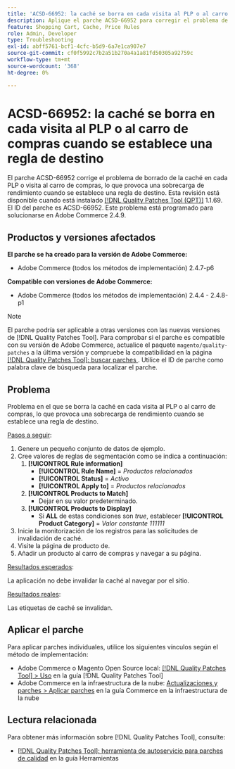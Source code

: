 ```yaml
---
title: 'ACSD-66952: la caché se borra en cada visita al PLP o al carro de compras cuando se establece una regla de destino'
description: Aplique el parche ACSD-66952 para corregir el problema de Adobe Commerce en el que la caché se borraba en cada PLP o visita al carro de compras, lo que provocaba una sobrecarga de rendimiento innecesaria, cuando se establecía una regla de destino.
feature: Shopping Cart, Cache, Price Rules
role: Admin, Developer
type: Troubleshooting
exl-id: abff5761-bcf1-4cfc-b5d9-6a7e1ca907e7
source-git-commit: cf0f5992c7b2a51b270a4a1a81fd50305a92759c
workflow-type: tm+mt
source-wordcount: '368'
ht-degree: 0%

---
```


# ACSD-66952: la caché se borra en cada visita al PLP o al carro de compras cuando se establece una regla de destino

El parche ACSD-66952 corrige el problema de borrado de la caché en cada PLP o visita al carro de compras, lo que provoca una sobrecarga de rendimiento cuando se establece una regla de destino. Esta revisión está disponible cuando está instalado [[!DNL Quality Patches Tool (QPT)]](/help/tools/quality-patches-tool/quality-patches-tool-to-self-serve-quality-patches.md) 1.1.69. El ID del parche es ACSD-66952. Este problema está programado para solucionarse en Adobe Commerce 2.4.9.

## Productos y versiones afectados

**El parche se ha creado para la versión de Adobe Commerce:**

* Adobe Commerce (todos los métodos de implementación) 2.4.7-p6

**Compatible con versiones de Adobe Commerce:**

* Adobe Commerce (todos los métodos de implementación) 2.4.4 - 2.4.8-p1

>[!NOTE]
>
>El parche podría ser aplicable a otras versiones con las nuevas versiones de [!DNL Quality Patches Tool]. Para comprobar si el parche es compatible con su versión de Adobe Commerce, actualice el paquete `magento/quality-patches` a la última versión y compruebe la compatibilidad en la página [[!DNL Quality Patches Tool]: buscar parches &#x200B;](https://experienceleague.adobe.com/tools/commerce-quality-patches/index.html?lang=es). Utilice el ID de parche como palabra clave de búsqueda para localizar el parche.

## Problema

Problema en el que se borra la caché en cada visita al PLP o al carro de compras, lo que provoca una sobrecarga de rendimiento cuando se establece una regla de destino.

<u>Pasos a seguir</u>:

1. Genere un pequeño conjunto de datos de ejemplo.
1. Cree valores de reglas de segmentación como se indica a continuación:
   1. **[!UICONTROL Rule information]**
      * **[!UICONTROL Rule Name]** = *Productos relacionados*
      * **[!UICONTROL Status]** = *Activo*
      * **[!UICONTROL Apply to]** = *Productos relacionados*
   1. **[!UICONTROL Products to Match]**
      * Dejar en su valor predeterminado.
   1. **[!UICONTROL Products to Display]**
      * Si **ALL** de estas condiciones son *true*, establecer **[!UICONTROL Product Category]** = *Valor constante 111111*
1. Inicie la monitorización de los registros para las solicitudes de invalidación de caché.
1. Visite la página de producto de.
1. Añadir un producto al carro de compras y navegar a su página.

<u>Resultados esperados</u>:

La aplicación no debe invalidar la caché al navegar por el sitio.

<u>Resultados reales</u>:

Las etiquetas de caché se invalidan.

## Aplicar el parche

Para aplicar parches individuales, utilice los siguientes vínculos según el método de implementación:

* Adobe Commerce o Magento Open Source local: [[!DNL Quality Patches Tool] > Uso](/help/tools/quality-patches-tool/usage.md) en la guía [!DNL Quality Patches Tool]
* Adobe Commerce en la infraestructura de la nube: [Actualizaciones y parches > Aplicar parches](https://experienceleague.adobe.com/docs/commerce-cloud-service/user-guide/develop/upgrade/apply-patches.html?lang=es) en la guía Commerce en la infraestructura de la nube

## Lectura relacionada

Para obtener más información sobre [!DNL Quality Patches Tool], consulte:

* [[!DNL Quality Patches Tool]: herramienta de autoservicio para parches de calidad](/help/tools/quality-patches-tool/quality-patches-tool-to-self-serve-quality-patches.md) en la guía Herramientas
